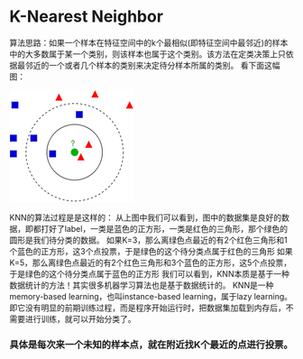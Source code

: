 # K-Nearest Neighbor

算法思路：如果一个样本在特征空间中的k个最相似\(即特征空间中最邻近\)的样本中的大多数属于某一个类别，则该样本也属于这个类别。该方法在定类决策上只依据最邻近的一个或者几个样本的类别来决定待分样本所属的类别。 看下面这幅图：

![](../../.gitbook/assets/image%20%2818%29.png)

KNN的算法过程是是这样的： 从上图中我们可以看到，图中的数据集是良好的数据，即都打好了label，一类是蓝色的正方形，一类是红色的三角形，那个绿色的圆形是我们待分类的数据。 如果K=3，那么离绿色点最近的有2个红色三角形和1个蓝色的正方形，这3个点投票，于是绿色的这个待分类点属于红色的三角形 如果K=5，那么离绿色点最近的有2个红色三角形和3个蓝色的正方形，这5个点投票，于是绿色的这个待分类点属于蓝色的正方形 我们可以看到，KNN本质是基于一种数据统计的方法！其实很多机器学习算法也是基于数据统计的。 KNN是一种memory-based learning，也叫instance-based learning，属于lazy learning。即它没有明显的前期训练过程，而是程序开始运行时，把数据集加载到内存后，不需要进行训练，就可以开始分类了。

### 具体是每次来一个未知的样本点，就在附近找K个最近的点进行投票。

